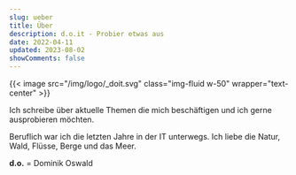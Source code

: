 ```yaml
---
slug: ueber
title: Über
description: d.o.it - Probier etwas aus
date: 2022-04-11
updated: 2023-08-02
showComments: false
---
```


{{< image src="/img/logo/_doit.svg" class="img-fluid w-50" wrapper="text-center" >}}

Ich schreibe über aktuelle Themen die mich beschäftigen und ich gerne ausprobieren möchten.

Beruflich war ich die letzten Jahre in der IT unterwegs. Ich liebe die Natur, Wald, Flüsse, Berge und das Meer.

**d.o.** = Dominik Oswald
